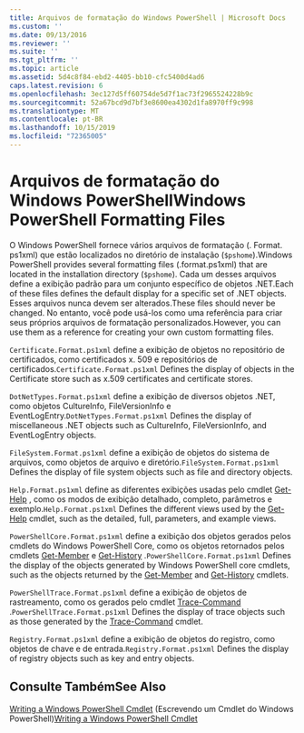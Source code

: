 ```yaml
---
title: Arquivos de formatação do Windows PowerShell | Microsoft Docs
ms.custom: ''
ms.date: 09/13/2016
ms.reviewer: ''
ms.suite: ''
ms.tgt_pltfrm: ''
ms.topic: article
ms.assetid: 5d4c8f84-ebd2-4405-bb10-cfc5400d4ad6
caps.latest.revision: 6
ms.openlocfilehash: 3ec127d5ff60754de5d7f1ac73f2965524228b9c
ms.sourcegitcommit: 52a67bcd9d7bf3e8600ea4302d1fa8970ff9c998
ms.translationtype: MT
ms.contentlocale: pt-BR
ms.lasthandoff: 10/15/2019
ms.locfileid: "72365005"
---
```

# <a name="windows-powershell-formatting-files"></a><span data-ttu-id="b439d-102">Arquivos de formatação do Windows PowerShell</span><span class="sxs-lookup"><span data-stu-id="b439d-102">Windows PowerShell Formatting Files</span></span>

<span data-ttu-id="b439d-103">O Windows PowerShell fornece vários arquivos de formatação (. Format. ps1xml) que estão localizados no diretório de instalação (`$pshome`).</span><span class="sxs-lookup"><span data-stu-id="b439d-103">Windows PowerShell provides several formatting files (.format.ps1xml) that are located in the installation directory (`$pshome`).</span></span> <span data-ttu-id="b439d-104">Cada um desses arquivos define a exibição padrão para um conjunto específico de objetos .NET.</span><span class="sxs-lookup"><span data-stu-id="b439d-104">Each of these files defines the default display for a specific set of .NET objects.</span></span> <span data-ttu-id="b439d-105">Esses arquivos nunca devem ser alterados.</span><span class="sxs-lookup"><span data-stu-id="b439d-105">These files should never be changed.</span></span> <span data-ttu-id="b439d-106">No entanto, você pode usá-los como uma referência para criar seus próprios arquivos de formatação personalizados.</span><span class="sxs-lookup"><span data-stu-id="b439d-106">However, you can use them as a reference for creating your own custom formatting files.</span></span>

<span data-ttu-id="b439d-107">`Certificate.Format.ps1xml` define a exibição de objetos no repositório de certificados, como certificados x. 509 e repositórios de certificados.</span><span class="sxs-lookup"><span data-stu-id="b439d-107">`Certificate.Format.ps1xml` Defines the display of objects in the Certificate store such as x.509 certificates and certificate stores.</span></span>

<span data-ttu-id="b439d-108">`DotNetTypes.Format.ps1xml` define a exibição de diversos objetos .NET, como objetos CultureInfo, FileVersionInfo e EventLogEntry.</span><span class="sxs-lookup"><span data-stu-id="b439d-108">`DotNetTypes.Format.ps1xml` Defines the display of miscellaneous .NET objects such as CultureInfo, FileVersionInfo, and EventLogEntry objects.</span></span>

<span data-ttu-id="b439d-109">`FileSystem.Format.ps1xml` define a exibição de objetos do sistema de arquivos, como objetos de arquivo e diretório.</span><span class="sxs-lookup"><span data-stu-id="b439d-109">`FileSystem.Format.ps1xml` Defines the display of file system objects such as file and directory objects.</span></span>

<span data-ttu-id="b439d-110">`Help.Format.ps1xml` define as diferentes exibições usadas pelo cmdlet [Get-Help](/powershell/module/Microsoft.PowerShell.Core/Get-Help) , como os modos de exibição detalhado, completo, parâmetros e exemplo.</span><span class="sxs-lookup"><span data-stu-id="b439d-110">`Help.Format.ps1xml` Defines the different views used by the [Get-Help](/powershell/module/Microsoft.PowerShell.Core/Get-Help) cmdlet, such as the detailed, full, parameters, and example views.</span></span>

<span data-ttu-id="b439d-111">`PowerShellCore.Format.ps1xml` define a exibição dos objetos gerados pelos cmdlets do Windows PowerShell Core, como os objetos retornados pelos cmdlets [Get-Member](/powershell/module/Microsoft.PowerShell.Utility/Get-Member) e [Get-History](/powershell/module/Microsoft.PowerShell.Core/Get-History) .</span><span class="sxs-lookup"><span data-stu-id="b439d-111">`PowerShellCore.Format.ps1xml` Defines the display of the objects generated by Windows PowerShell core cmdlets, such as the objects returned by the [Get-Member](/powershell/module/Microsoft.PowerShell.Utility/Get-Member) and [Get-History](/powershell/module/Microsoft.PowerShell.Core/Get-History) cmdlets.</span></span>

<span data-ttu-id="b439d-112">`PowerShellTrace.Format.ps1xml` define a exibição de objetos de rastreamento, como os gerados pelo cmdlet [Trace-Command](/powershell/module/Microsoft.PowerShell.Utility/Trace-Command) .</span><span class="sxs-lookup"><span data-stu-id="b439d-112">`PowerShellTrace.Format.ps1xml` Defines the display of trace objects such as those generated by the [Trace-Command](/powershell/module/Microsoft.PowerShell.Utility/Trace-Command) cmdlet.</span></span>

<span data-ttu-id="b439d-113">`Registry.Format.ps1xml` define a exibição de objetos do registro, como objetos de chave e de entrada.</span><span class="sxs-lookup"><span data-stu-id="b439d-113">`Registry.Format.ps1xml` Defines the display of registry objects such as key and entry objects.</span></span>

## <a name="see-also"></a><span data-ttu-id="b439d-114">Consulte Também</span><span class="sxs-lookup"><span data-stu-id="b439d-114">See Also</span></span>

<span data-ttu-id="b439d-115">[Writing a Windows PowerShell Cmdlet](../cmdlet/writing-a-windows-powershell-cmdlet.md) (Escrevendo um Cmdlet do Windows PowerShell)</span><span class="sxs-lookup"><span data-stu-id="b439d-115">[Writing a Windows PowerShell Cmdlet](../cmdlet/writing-a-windows-powershell-cmdlet.md)</span></span>
